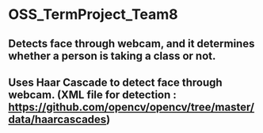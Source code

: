 # OSS_TermProject_Team8

## Detects face through webcam, and it determines whether a person is taking a class or not.

## Uses Haar Cascade to detect face through webcam. (XML file for detection : https://github.com/opencv/opencv/tree/master/data/haarcascades)
